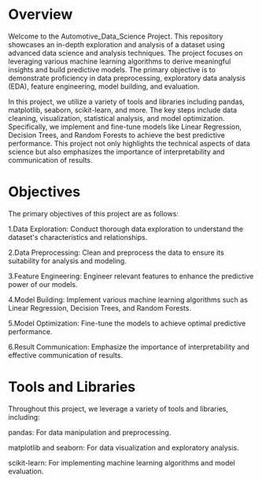 # Overview

Welcome to the Automotive_Data_Science Project. This repository showcases an in-depth exploration and analysis of a dataset using advanced data science and analysis techniques. The project focuses on leveraging various machine learning algorithms to derive meaningful insights and build predictive models. The primary objective is to demonstrate proficiency in data preprocessing, exploratory data analysis (EDA), feature engineering, model building, and evaluation.

   In this project, we utilize a variety of tools and libraries including pandas, matplotlib, seaborn, scikit-learn, and more. The key steps include data cleaning, visualization, statistical analysis, and model optimization. Specifically, we implement and fine-tune models like Linear Regression, Decision Trees, and Random Forests to achieve the best predictive performance. This project not only highlights the technical aspects of data science but also emphasizes the importance of interpretability and communication of results.

  

# Objectives

The primary objectives of this project are as follows:

1.Data Exploration: Conduct thorough data exploration to understand the dataset's characteristics and relationships.

2.Data Preprocessing: Clean and preprocess the data to ensure its suitability for analysis and modeling.

3.Feature Engineering: Engineer relevant features to enhance the predictive power of our models.

4.Model Building: Implement various machine learning algorithms such as Linear Regression, Decision Trees, and Random Forests.

5.Model Optimization: Fine-tune the models to achieve optimal predictive performance.

6.Result Communication: Emphasize the importance of interpretability and effective communication of results.

# Tools and Libraries

Throughout this project, we leverage a variety of tools and libraries, including:

pandas: For data manipulation and preprocessing.

matplotlib and seaborn: For data visualization and exploratory analysis.

scikit-learn: For implementing machine learning algorithms and model evaluation.

